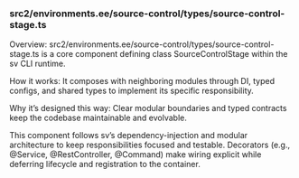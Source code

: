 ### src2/environments.ee/source-control/types/source-control-stage.ts

Overview: src2/environments.ee/source-control/types/source-control-stage.ts is a core component defining class SourceControlStage within the sv CLI runtime.

How it works: It composes with neighboring modules through DI, typed configs, and shared types to implement its specific responsibility.

Why it’s designed this way: Clear modular boundaries and typed contracts keep the codebase maintainable and evolvable.

This component follows sv’s dependency-injection and modular architecture to keep responsibilities focused and testable. Decorators (e.g., @Service, @RestController, @Command) make wiring explicit while deferring lifecycle and registration to the container.
